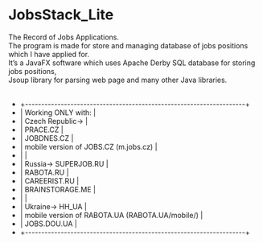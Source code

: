 # JobsStack_Lite
The Record of Jobs Applications.<br>
The program is made for store and managing database of jobs positions which I have applied for. <br>
It’s a JavaFX software which uses Apache Derby SQL database for storing jobs positions, <br>
Jsoup library for parsing web page and many other Java libraries.<br>
<br>
 * +--------------------------------------------------------------------+<br>
 * |  Working ONLY with:                                                |<br>
 * |      Czech Republic->                                              |<br>
 * |                        PRACE.CZ                                    |<br>
 * |                        JOBDNES.CZ                                  |<br>
 * |      mobile version of JOBS.CZ (m.jobs.cz)                         |<br>
 * |                                                                    |<br>
 * |        Russia->        SUPERJOB.RU                                 |<br>
 * |                        RABOTA.RU                                   |<br>
 * |                        CAREERIST.RU                                |<br>
 * |                        BRAINSTORAGE.ME                             |<br>
 * |                                                                    |<br>
 * |        Ukraine->       HH_UA                                       |<br>
 * |      mobile version of RABOTA.UA (RABOTA.UA/mobile/)               |<br>
 * |                        JOBS.DOU.UA                                 |<br>
 * +--------------------------------------------------------------------+<br>
